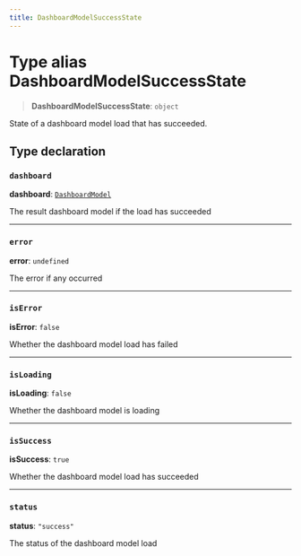 ```yaml
---
title: DashboardModelSuccessState
---
```


# Type alias DashboardModelSuccessState

> **DashboardModelSuccessState**: `object`

State of a dashboard model load that has succeeded.

## Type declaration

### `dashboard`

**dashboard**: [`DashboardModel`](type-alias.DashboardModel.md)

The result dashboard model if the load has succeeded

***

### `error`

**error**: `undefined`

The error if any occurred

***

### `isError`

**isError**: `false`

Whether the dashboard model load has failed

***

### `isLoading`

**isLoading**: `false`

Whether the dashboard model is loading

***

### `isSuccess`

**isSuccess**: `true`

Whether the dashboard model load has succeeded

***

### `status`

**status**: `"success"`

The status of the dashboard model load
